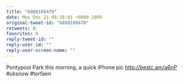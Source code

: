 ```yaml
---
title: "6888108470"
date: Mon Dec 21 08:38:01 +0000 2009
original-tweet-id: "6888108470"
retweets: 0
favorites: 0
reply-tweet-id: ""
reply-user-id: ""
reply-user-screen-name: ""
---
```

Pontypool Park this morning, a quick iPhone pic http://bestc.am/a6nP #uksnow #torfaen
